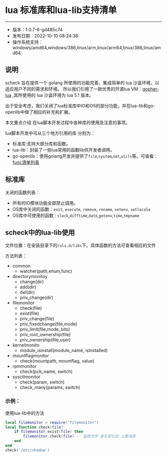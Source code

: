# lua 标准库和lua-lib支持清单
--- 
- 版本：1.0.7-6-gd485c74
- 发布日期：2022-10-10 08:24:38
- 操作系统支持：windows/amd64,windows/386,linux/arm,linux/arm64,linux/386,linux/amd64

## 说明
scheck 旨在提供一个 golang 所使用的功能完善、集成简单的 lua 沙盒环境，以适应用户不同的需求和环境。
所以我们引用了一款优秀的开源lua VM：[gopher-lua](https://github.com/yuin/gopher-lua) ,其所使用的 lua 沙盒环境为 lua 5.1 版本。

出于安全考虑，我们关闭了lua标准库中IO和OS的部分功能，并在lua-lib和go-openlib中做了相应的补充和扩展。

本文重点介绍 在lua脚本开发过程中各种库的使用及注意的事项。

lua脚本开发中可从三个地方引用的库 分别为：

- 标准库:支持大部分库和函数。
- lua-lib：封装了一些lua常用的函数lib供开发者调用。
- go-openlib：使用golang开发并提供了`file`,`system`,`net`,`utils`等。可查看：[func清单列表](funcs.md)


## 标准库
关闭的函数列表：

- 所有的IO模块功能全部禁止调用。
- OS库中关闭的函数：`exit`, `execute`, `remove`, `rename`, `setenv`, `setlocale`
- OS库中可使用的函数 : `clock`,`difftime`,`date`,`getenv`,`time`,`tmpname`

## scheck中的lua-lib使用
文件位置：在安装目录下的`ruls.d/libs`下。具体函数的方法可查看相应的文件

方法列表：

- common
    - watcher(path,enum,func)
- directorymonitoy
    - change(dir)     
    - add(dir)
    - del(dir)
    - priv_change(dir)
- filemonitor
    - check(file)
    - exist(file)
    - priv_change(file)
    - priv_fixedchange(file,mode)
    - priv_limit(file,mode_bits)
    - priv_root_ownership(file)
    - priv_ownership(file,user)
- kernelmonito
    - module_isinstall(module_name, isInstalled)     
- mountflagmonitor
    - check(mountpath, mountflag, value)
- rpmmonitor
    - check(pck_name, switch)
- sysctlmonitor
    - check(param, switch)
    - check_many(params, switch)


### 示例：

使用lua-lib中的方法

``` lua
local filemonitor = require("filemonitor")
local function check(file)
    if filemonitor.exist(file) then
        filemonitor.check(file) -- 监控文件 发生变化后 上报消息
    end
end
check('/etc/shadow')
```


